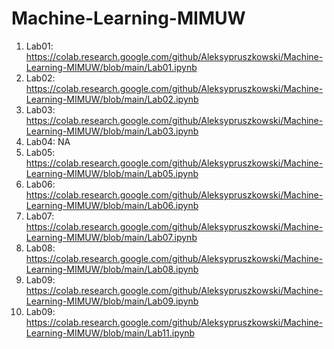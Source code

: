 # Machine-Learning-MIMUW
1. Lab01: https://colab.research.google.com/github/Aleksypruszkowski/Machine-Learning-MIMUW/blob/main/Lab01.ipynb 
2. Lab02: https://colab.research.google.com/github/Aleksypruszkowski/Machine-Learning-MIMUW/blob/main/Lab02.ipynb
3. Lab03: https://colab.research.google.com/github/Aleksypruszkowski/Machine-Learning-MIMUW/blob/main/Lab03.ipynb
4. Lab04: NA
5. Lab05: https://colab.research.google.com/github/Aleksypruszkowski/Machine-Learning-MIMUW/blob/main/Lab05.ipynb
6. Lab06: https://colab.research.google.com/github/Aleksypruszkowski/Machine-Learning-MIMUW/blob/main/Lab06.ipynb
7. Lab07: https://colab.research.google.com/github/Aleksypruszkowski/Machine-Learning-MIMUW/blob/main/Lab07.ipynb
8. Lab08: https://colab.research.google.com/github/Aleksypruszkowski/Machine-Learning-MIMUW/blob/main/Lab08.ipynb
9. Lab09: https://colab.research.google.com/github/Aleksypruszkowski/Machine-Learning-MIMUW/blob/main/Lab09.ipynb
11. Lab09: https://colab.research.google.com/github/Aleksypruszkowski/Machine-Learning-MIMUW/blob/main/Lab11.ipynb
